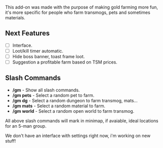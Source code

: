 This add-on was made with the purpose of making gold farming more fun, it's more specific for people who farm transmogs, pets and sometimes materials.

<h2><strong>Next Features</strong></h2>

- [ ] Interface.
- [ ] Loot/kill timer automatic.
- [ ] Hide boss banner, toast frame loot.
- [ ] Suggestion a profitable farm based on TSM prices.

<h2><strong>Slash Commands</strong></h2>

<ul>
<li><strong>/gm</strong> - Show all slash commands.</li>
<li><strong>/gm pets</strong> - Select a random pet to farm.</li>
<li><strong>/gm dg</strong> - Select a random dungeon to farm transmog, mats...</li>
<li><strong>/gm mats</strong> - Select a random material to farm.</li>
<li><strong>/gm world</strong> - Select a random open world to farm transmog.</li>
</ul>
All above slash commands will mark in minimap, if avaiable, ideal locations for an 5-man group.

We don't have an interface with settings right now, i'm working on new stuff!
